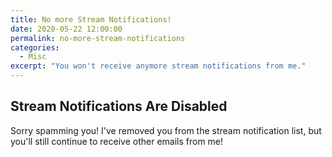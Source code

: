 ```yaml
---
title: No more Stream Notifications!
date: 2020-05-22 12:00:00
permalink: no-more-stream-notifications
categories:
  - Misc
excerpt: "You won't receive anymore stream notifications from me."
---
```


## Stream Notifications Are Disabled

Sorry spamming you!  I've removed you from the stream notification list, but you'll still continue to receive other emails from me!
